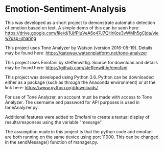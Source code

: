 # Emotion-Sentiment-Analysis
This was developed as a short project to demonstrate automatic detection of emotion based on text.  A simple demo of this can be seen here:
https://drive.google.com/file/d/1UjfPiuVeA6o47J7QHrKce3vWMh5gCjda/view?usp=sharing

This project uses Tone Analyzer by Watson (version 2016-05-19).  Details may be found here:
https://gateway.watsonplatform.net/tone-analyzer

This project uses Emofani by steffenwittig.  Source for download and details may be found here:
https://github.com/steffenwittig/emofani

This project was developed using Python 3.6.  Python can be downloaded either as a package (such as through the Anaconda environment) or at the link here:
https://www.python.org/downloads/

For use of Tone Analyzer, an account must be made with access to Tone Analyzer.  The username and password for API purposes is used in toneAnalyzer.py.

Additional features were added to Emofani to create a textual display of results/responses using the variable "message".

The assumption made in this project is that the python code and emofani are both running on the same device using port 11000.  This can be changed in the sendMessage() function of manager.py.

